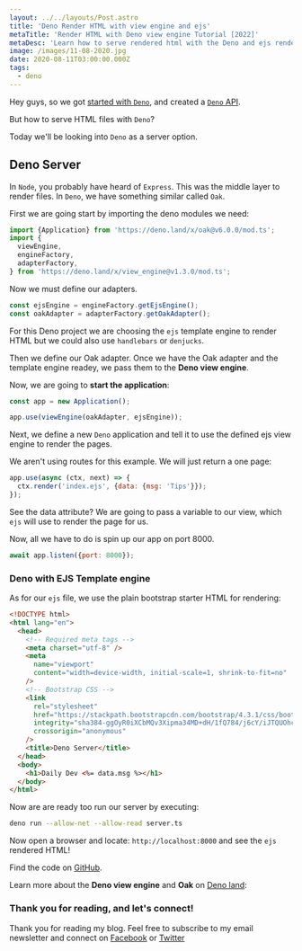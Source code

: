 ```yaml
---
layout: ../../layouts/Post.astro
title: 'Deno Render HTML with view engine and ejs'
metaTitle: 'Render HTML with Deno view engine Tutorial [2022]'
metaDesc: 'Learn how to serve rendered html with the Deno and ejs rendered templates to serve a website!'
image: /images/11-08-2020.jpg
date: 2020-08-11T03:00:00.000Z
tags:
  - deno
---
```


Hey guys, so we got [started with `Deno`](https://daily-dev-tips.com/posts/getting-started-with-deno/), and created a [`Deno` API](https://daily-dev-tips.com/posts/deno-pokemon-api/).

But how to serve HTML files with `Deno`?

Today we'll be looking into `Deno` as a server option.

## Deno Server

In `Node`, you probably have heard of `Express`. This was the middle layer to render files. In `Deno`, we have something similar called `Oak`.

First we are going start by importing the deno modules we need:

```js
import {Application} from 'https://deno.land/x/oak@v6.0.0/mod.ts';
import {
  viewEngine,
  engineFactory,
  adapterFactory,
} from 'https://deno.land/x/view_engine@v1.3.0/mod.ts';
```

Now we must define our adapters.

```js
const ejsEngine = engineFactory.getEjsEngine();
const oakAdapter = adapterFactory.getOakAdapter();
```

For this Deno project we are choosing the `ejs` template engine to render HTML but we could also use `handlebars` or `denjucks`.

Then we define our Oak adapter. Once we have the Oak adapter and the template engine readey, we pass them to the **Deno view engine**.

Now, we are going to **start the application**:

```js
const app = new Application();

app.use(viewEngine(oakAdapter, ejsEngine));
```

Next, we define a new `Deno` application and tell it to use the defined ejs view engine to render the pages.

We aren't using routes for this example. We will just return a one page:

```js
app.use(async (ctx, next) => {
  ctx.render('index.ejs', {data: {msg: 'Tips'}});
});
```

See the data attribute? We are going to pass a variable to our view, which `ejs` will use to render the page for us.

Now, all we have to do is spin up our app on port 8000.

```js
await app.listen({port: 8000});
```

### Deno with EJS Template engine

As for our `ejs` file, we use the plain bootstrap starter HTML for rendering:

```html
<!DOCTYPE html>
<html lang="en">
  <head>
    <!-- Required meta tags -->
    <meta charset="utf-8" />
    <meta
      name="viewport"
      content="width=device-width, initial-scale=1, shrink-to-fit=no"
    />
    <!-- Bootstrap CSS -->
    <link
      rel="stylesheet"
      href="https://stackpath.bootstrapcdn.com/bootstrap/4.3.1/css/bootstrap.min.css"
      integrity="sha384-ggOyR0iXCbMQv3Xipma34MD+dH/1fQ784/j6cY/iJTQUOhcWr7x9JvoRxT2MZw1T"
      crossorigin="anonymous"
    />
    <title>Deno Server</title>
  </head>
  <body>
    <h1>Daily Dev <%= data.msg %></h1>
  </body>
</html>
```

Now are are ready too run our server by executing:

```bash
deno run --allow-net --allow-read server.ts
```

Now open a browser and locate: `http://localhost:8000` and see the `ejs` rendered HTML!

Find the code on [GitHub](https://github.com/rebelchris/deno/tree/server).

Learn more about the **Deno view engine** and **Oak** on [Deno land](https://deno.land/):

### Thank you for reading, and let's connect!

Thank you for reading my blog. Feel free to subscribe to my email newsletter and connect on [Facebook](https://www.facebook.com/DailyDevTipsBlog) or [Twitter](https://twitter.com/DailyDevTips1)
